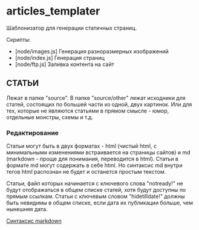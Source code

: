 # articles_templater

Шаблонизатор для генерации статичных страниц.

Скрипты:
- [node/images.js] Генерация разноразмерных изображений
- [node/index.js] Генерация страниц 
- [node/ftp.js] Заливка контента на сайт

## СТАТЬИ

Лежат в папке "source". В папке "source/other" лежат исходники для статей, состоящих по большей части из одной, двух картинок. Или для тех, которые не являются статьями в прямом смысле - юмор, отдельные монстры, схемы и т.д.

### Редактирование  

Статьи могут быть в двух форматах - html (чистый html, с минимальными изменениями встраивается на страницы сайтов) и md (markdown - проще для понимания, переводится в html). Статьи в формате md могут содержать в себе html. Но синтаксис md внутри тегов html распознан не будет и останется простым текстом.

Статьи, файл которых начинается с ключевого слова "notready!" не будут отображаться в общем списке статей, хотя будут доступны по прямым ссылкам.
Статьи с ключевым словом "hidetilldate!" должны быть невидимы в общем списке, если дата их публикации больше, чем нынешняя дата.

[Синтаксис markdown](https://github.com/adam-p/markdown-here/wiki/Markdown-Cheatsheet)
